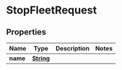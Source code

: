 

# StopFleetRequest


## Properties

| Name | Type | Description | Notes |
|------------ | ------------- | ------------- | -------------|
|**name** | [**String**](String.md) |  |  |



